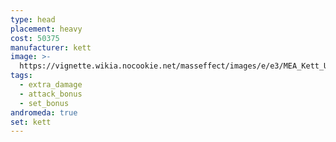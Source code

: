 ```yaml
---
type: head
placement: heavy
cost: 50375
manufacturer: kett
image: >-
  https://vignette.wikia.nocookie.net/masseffect/images/e/e3/MEA_Kett_Unity_Helmet.png/revision/latest/scale-to-width-down/350?cb=20180510050440
tags:
  - extra_damage
  - attack_bonus
  - set_bonus
andromeda: true
set: kett
---
```

